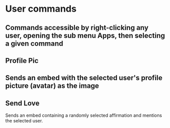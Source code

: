 # User commands
Commands accessible by **right-clicking** any user, opening the sub menu **Apps**, then selecting a given command
---
## Profile Pic
Sends an embed with the selected user's profile picture (avatar) as the image
---
## Send Love
Sends an embed containing a randomly selected affirmation and mentions the selected user.